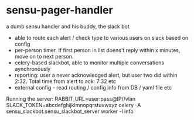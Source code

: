 # sensu-pager-handler
a dumb sensu handler and his buddy, the slack bot
 * able to route each alert / check type to various users on slack based on config
 * per-person timer. If first person in list doens't reply within x minutes, move on to next person.
 * celery-based slackbot, able to monitor multiple conversations aynchronously
 * reporting: user a never acknowledged alert, but user two did within 2:32. Total time from alert to ack: 7:32 etc
 * external config - read routing / config info from DB / yaml file etc


Running the server:
    RABBIT_URL=user:pass@IP//vlan SLACK_TOKEN=abcdefghijklmnopqrstuvwxyz celery -A sensu_slackbot.sensu_slackbot_server worker -l info
